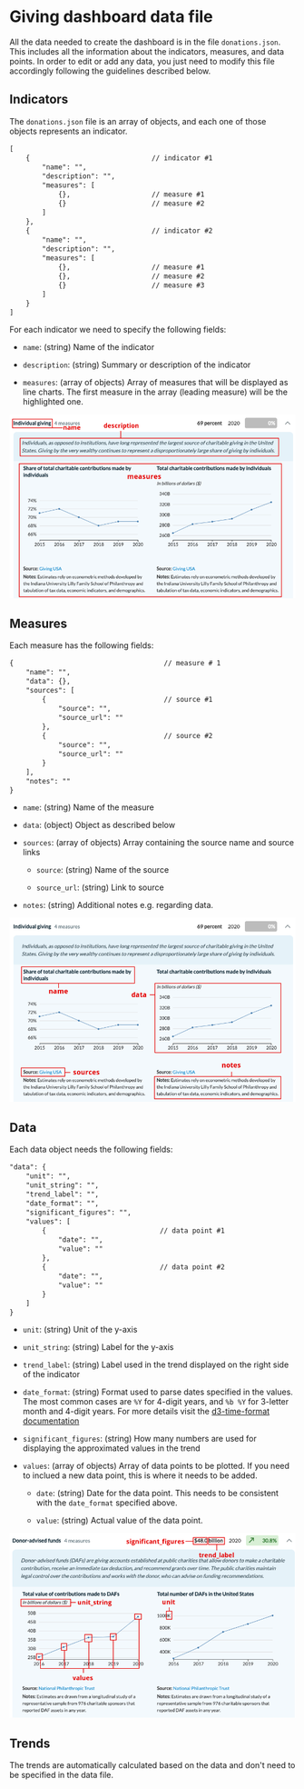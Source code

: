 # Giving dashboard data file

All the data needed to create the dashboard is in the file `donations.json`. This includes all the information about the indicators, measures, and data points. In order to edit or add any data, you just need to modify this file accordingly following the guidelines described below.

## Indicators

The `donations.json` file is an array of objects, and each one of those objects represents an indicator.

```
[
    {                              // indicator #1
        "name": "",
        "description": "",
        "measures": [
            {},                    // measure #1
            {}                     // measure #2
        ]
    },
    {                              // indicator #2
        "name": "",
        "description": "",
        "measures": [
            {},                    // measure #1
            {},                    // measure #2
            {}                     // measure #3
        ]
    }
]
```

For each indicator we need to specify the following fields:

- `name`: (string) Name of the indicator

- `description`: (string) Summary or description of the indicator

- `measures`: (array of objects) Array of measures that will be displayed as line charts. The first measure in the array (leading measure) will be the highlighted one.


![](img/readme/indicator.png)

## Measures

Each measure has the following fields:

```
{                                     // measure # 1
    "name": "",
    "data": {},
    "sources": [
        {                             // source #1
            "source": "",
            "source_url": ""
        },
        {                             // source #2
            "source": "",
            "source_url": ""
        }
    ],
    "notes": ""
}
```

- `name`: (string) Name of the measure

- `data`: (object) Object as described below

- `sources`: (array of objects) Array containing the source name and source links

  - `source`: (string) Name of the source

  - `source_url`: (string) Link to source

- `notes`: (string) Additional notes e.g. regarding data.

![](img/readme/measure.png)

## Data

Each data object needs the following fields:

```
"data": {
    "unit": "",
    "unit_string": "",
    "trend_label": "",
    "date_format": "",
    "significant_figures": "",
    "values": [
        {                            // data point #1
            "date": "",
            "value": ""
        },
        {                            // data point #2
            "date": "",
            "value": ""
        }
    ]
}
```

- `unit`: (string) Unit of the y-axis

- `unit_string`: (string) Label for the y-axis

- `trend_label`: (string) Label used in the trend displayed on the right side of the indicator

- `date_format`: (string) Format used to parse dates specified in the values. The most common cases are `%Y` for 4-digit years, and `%b %Y` for 3-letter month and 4-digit years. For more details visit the [d3-time-format documentation](https://github.com/d3/d3-time-format)

- `significant_figures`: (string) How many numbers are used for displaying the approximated values in the trend

- `values`: (array of objects) Array of data points to be plotted. If you need to inclued a new data point, this is where it needs to be added.

  - `date`: (string) Date for the data point. This needs to be consistent with the `date_format` specified above.

  - `value`: (string) Actual value of the data point.

![](img/readme/data.png)

## Trends

The trends are automatically calculated based on the data and don't need to be specified in the data file.
